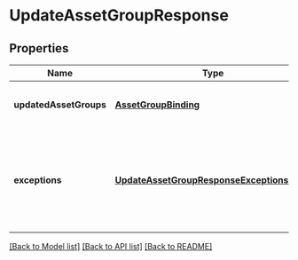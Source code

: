 # UpdateAssetGroupResponse

## Properties
Name | Type | Description | Notes
------------ | ------------- | ------------- | -------------
**updatedAssetGroups** | [**AssetGroupBinding**](AssetGroupBinding.md) | A list of successfully edited asset groups. | [optional] [default to null]
**exceptions** | [**UpdateAssetGroupResponseExceptionsInner**](UpdateAssetGroupResponse_exceptions_inner.md) | A list of errors associated with the asset groups. Will be returned if there is an error. | [optional] [default to null]

[[Back to Model list]](../README.md#documentation-for-models) [[Back to API list]](../README.md#documentation-for-api-endpoints) [[Back to README]](../README.md)


